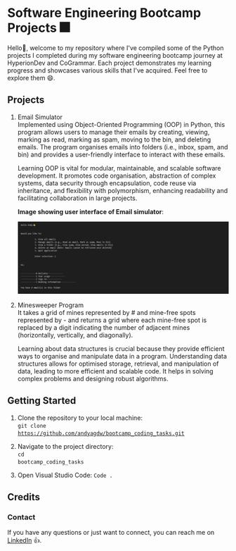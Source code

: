 # Software Engineering Bootcamp Projects 🎆

Hello👋, welcome to my repository where I've compiled some of the Python projects I completed during my software engineering
bootcamp journey at HyperionDev and CoGrammar. Each project demonstrates my learning progress and showcases various skills that
I've acquired. Feel free to explore them 😄.

## Projects

1) Email Simulator <br />
   Implemented using Object-Oriented Programming (OOP) in Python, this program allows users to manage their emails by creating,
   viewing, marking as read, marking as spam, moving to the bin, and deleting emails. The program organises emails into folders
   (i.e., inbox, spam, and bin) and provides a user-friendly interface to interact with these emails.

   Learning OOP is vital for modular, maintainable, and scalable software development. It promotes code organisation, abstraction
   of complex systems, data security through encapsulation, code reuse via inheritance, and flexibility with polymorphism, enhancing
   readability and facilitating collaboration in large projects.

   **Image showing user interface of Email simulator**:

   ![User interface of Email program](/Images/email_inbox.png)

3) Minesweeper Program <br />
   It takes a grid of mines represented by # and mine-free spots represented by - and returns a grid where each mine-free spot is
   replaced by a digit indicating the number of adjacent mines (horizontally, vertically, and diagonally).
   
   Learning about data structures is crucial because they provide efficient ways to organise and manipulate data in a program.
   Understanding data structures allows for optimised storage, retrieval, and manipulation of data, leading to more efficient
   and scalable code. It helps in solving complex problems and designing robust algorithms.

## Getting Started

1) Clone the repository to your local machine:<br />
<code>git clone https://github.com/andyagdw/bootcamp_coding_tasks.git</code>

2) Navigate to the project directory:<br />
<code>cd bootcamp_coding_tasks</code>

3) Open Visual Studio Code:
   <code>Code .</code>

## Credits
### Contact

If you have any questions or just want to connect, you can reach me on [LinkedIn](https://www.linkedin.com/in/andyagyeidwumah/) 👍.
